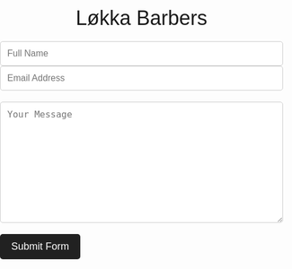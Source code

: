 
<html>
<head>
  <title>Løkka Barbers - Barber Website</title>
  <style>
    body {
      margin: 0;
      padding: 0;
      font-family: Arial, sans-serif;
    }
    
    .container {
      max-width: 800px;
      margin: 0 auto;
      padding: 20px;
      text-align: center;
    }
    
    h1 {
      text-align: center;
      font-weight: 500;
      font-size: 36px;
      margin-bottom: 20px;
    }
    
    .form-group {
      margin-bottom: 20px;
    }
    
    .form-row {
      display: flex;
      flex-wrap: wrap;
      margin-left: -10px;
      margin-right: -10px;
    }
    
    .col {
      flex: 1 0 50%;
      padding: 0 10px;
    }
    
    .form-control {
      width: 100%;
      padding: 12px;
      font-size: 16px;
      border-radius: 5px;
      border: 1px solid #ccc;
      transition: border-color 0.3s ease;
    }
    
    .form-control:focus {
      outline: none;
      border-color: #2196f3;
    }
    
    textarea.form-control {
      height: auto;
    }
    
    .btn {
      display: inline-block;
      font-size: 18px;
      padding: 12px 20px;
      border-radius: 5px;
      background-color: #212121;
      color: #fff;
      border: none;
      cursor: pointer;
      transition: background-color 0.3s ease;
    }
    
    .btn:hover {
      background-color: #000;
    }
  </style>
</head>
<body>
  <div class="container">
    <h1>Løkka Barbers</h1>
    <form target="_blank" action="https://formsubmit.co/hafejulian4@gmail.com" method="POST">
      <div class="form-group">
        <div class="form-row">
          <div class="col">
            <input type="text" name="name" class="form-control" placeholder="Full Name" required>
          </div>
          <div class="col">
            <input type="email" name="email" class="form-control" placeholder="Email Address" required>
          </div>
        </div>
      </div>
      <div class="form-group">
        <textarea placeholder="Your Message" class="form-control" name="message" rows="10" required></textarea>
      </div>
      <button type="submit" class="btn btn-lg btn-dark btn-block">Submit Form</button>
    </form>
  </div>
</body>
</html>
